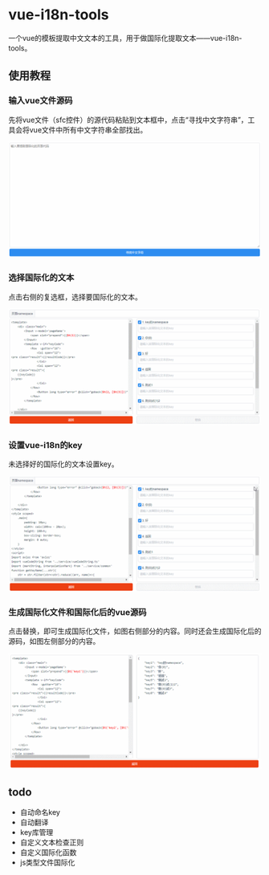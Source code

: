 
# vue-i18n-tools

一个vue的模板提取中文文本的工具，用于做国际化提取文本——vue-i18n-tools。


## 使用教程

### 输入vue文件源码

先将vue文件（sfc控件）的源代码粘贴到文本框中，点击“寻找中文字符串”，工具会将vue文件中所有中文字符串全部找出。

![Alt](./doc-jsx/GIF.gif)


### 选择国际化的文本

点击右侧的复选框，选择要国际化的文本。

![Alt](./doc-jsx/GIF2.gif)


### 设置vue-i18n的key

未选择好的国际化的文本设置key。

![Alt](./doc-jsx/GIF3.gif)


### 生成国际化文件和国际化后的vue源码

点击替换，即可生成国际化文件，如图右侧部分的内容。同时还会生成国际化后的源码，如图左侧部分的内容。

![Alt](./doc-jsx/GIF4.gif)



## todo
*   自动命名key
*   自动翻译
*   key库管理
*   自定义文本检查正则
*   自定义国际化函数
*   js类型文件国际化


